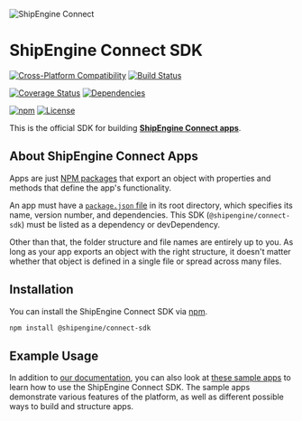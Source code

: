 ![ShipEngine Connect](https://connect.shipengine.com/img/logos/shipengine-connect-logo.png)

ShipEngine Connect SDK
==============================================

[![Cross-Platform Compatibility](https://shipengine.github.io/img/badges/os-badges.svg)](https://github.com/ShipEngine/connect-sdk/actions)
[![Build Status](https://github.com/ShipEngine/connect-sdk/workflows/CI-CD/badge.svg)](https://github.com/ShipEngine/connect-sdk/actions)

[![Coverage Status](https://coveralls.io/repos/github/ShipEngine/connect-sdk/badge.svg?branch=master)](https://coveralls.io/github/ShipEngine/connect-sdk)
[![Dependencies](https://david-dm.org/ShipEngine/connect-sdk.svg)](https://david-dm.org/ShipEngine/connect-sdk)

[![npm](https://img.shields.io/npm/v/@shipengine/connect-sdk.svg)](https://www.npmjs.com/package/@shipengine/connect-sdk)
[![License](https://img.shields.io/npm/l/@shipengine/connect-sdk.svg)](LICENSE)



This is the official SDK for building [**ShipEngine Connect apps**](https://connect.shipengine.com/).


About ShipEngine Connect Apps
--------------------------------------------
Apps are just [NPM packages](https://docs.npmjs.com/about-packages-and-modules) that export an object with properties and methods that define the app's functionality.

An app must have a [`package.json` file](https://docs.npmjs.com/files/package.json) in its root directory, which specifies its name, version number, and dependencies. This SDK (`@shipengine/connect-sdk`) must be listed as a dependency or devDependency.

Other than that, the folder structure and file names are entirely up to you.  As long as your app exports an object with the right structure, it doesn't matter whether that object is defined in a single file or spread across many files.



Installation
--------------------------
You can install the ShipEngine Connect SDK via [npm](https://docs.npmjs.com/about-npm/).

```bash
npm install @shipengine/connect-sdk
```



Example Usage
-----------------------
In addition to [our documentation](https://connect.shipengine.com/docs/), you can also look at [these sample apps](https://github.com/ShipEngine/connect-sample-apps) to learn how to use the ShipEngine Connect SDK.  The sample apps demonstrate various features of the platform, as well as different possible ways to build and structure apps.
